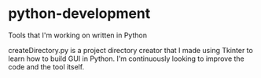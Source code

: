 # python-development
Tools that I'm working on written in Python

createDirectory.py is a project directory creator that I made using Tkinter to learn how to build GUI in Python. I'm continuously looking to improve the code and the tool itself.

